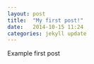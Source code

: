 ```yaml
---
layout: post
title:  "My first post!"
date:   2014-10-15 11:24
categories: jekyll update
---
```

Example first post
